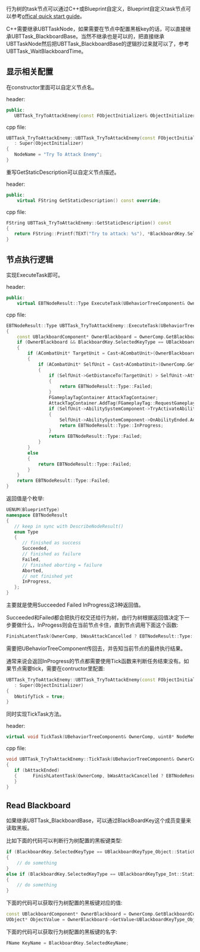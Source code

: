 行为树的task节点可以通过C++或Blueprint自定义，Blueprint自定义task节点可以参考[offical quick start guide](https://docs.unrealengine.com/5.0/en-US/behavior-tree-in-unreal-engine---quick-start-guide/)。

C++需要继承UBTTaskNode，如果需要在节点中配置黑板key的话，可以直接继承UBTTask_BlackboardBase。当然不继承也是可以的，把直接继承UBTTaskNode然后把UBTTask_BlackboardBase的逻辑抄过来就可以了，参考UBTTask_WaitBlackboardTime。

## 显示相关配置

在constructor里面可以自定义节点名。

header:

```cpp
public:  
   UBTTask_TryToAttackEnemy(const FObjectInitializer& ObjectInitializer);
```

cpp file:

```cpp
UBTTask_TryToAttackEnemy::UBTTask_TryToAttackEnemy(const FObjectInitializer& ObjectInitializer)  
   : Super(ObjectInitializer)  
{  
   NodeName = "Try To Attack Enemy";  
}
```

重写GetStaticDescription可以自定义节点描述。

header:

```cpp
public:
    virtual FString GetStaticDescription() const override;
```

cpp file:

```cpp
FString UBTTask_TryToAttackEnemy::GetStaticDescription() const  
{  
   return FString::Printf(TEXT("Try to attack: %s"), *BlackboardKey.SelectedKeyName.ToString());  
}
```

## 节点执行逻辑

实现ExecuteTask即可。

header:

```cpp
public:
    virtual EBTNodeResult::Type ExecuteTask(UBehaviorTreeComponent& OwnerComp, uint8* NodeMemory) override;
```

cpp file:

```cpp
EBTNodeResult::Type UBTTask_TryToAttackEnemy::ExecuteTask(UBehaviorTreeComponent& OwnerComp, uint8* NodeMemory)  
{  
    const UBlackboardComponent* OwnerBlackboard = OwnerComp.GetBlackboardComponent();  
    if (OwnerBlackboard && BlackboardKey.SelectedKeyType == UBlackboardKeyType_Object::StaticClass())  
    {
        if (ACombatUnit* TargetUnit = Cast<ACombatUnit>(OwnerBlackboard->GetValue<UBlackboardKeyType_Object>(BlackboardKey.GetSelectedKeyID())))  
        {
            if (ACombatUnit* SelfUnit = Cast<ACombatUnit>(OwnerComp.GetOwner()))  
            {
                if (SelfUnit->GetDistanceTo(TargetUnit) > SelfUnit->AttackSightRadius)  
                {
                    return EBTNodeResult::Type::Failed;  
                }
                FGameplayTagContainer AttackTagContainer;   
                AttackTagContainer.AddTag(FGameplayTag::RequestGameplayTag("Ability.Spell.Attack"));  
                if (SelfUnit->AbilitySystemComponent->TryActivateAbilitiesByTag(AttackTagContainer))  
                {
                    SelfUnit->AbilitySystemComponent->OnAbilityEnded.AddUObject(this, &UBTTask_TryToAttackEnemy::OnAttackEnded);  
                    return EBTNodeResult::Type::InProgress;  
                }
                return EBTNodeResult::Type::Failed;  
            }
        }
        else  
        {  
            return EBTNodeResult::Type::Failed;  
        }
    }
    return EBTNodeResult::Type::Failed;  
}
```

返回值是个枚举:

```cpp
UENUM(BlueprintType)  
namespace EBTNodeResult  
{  
   // keep in sync with DescribeNodeResult()  
   enum Type  
   {  
      // finished as success  
      Succeeded,  
      // finished as failure  
      Failed,  
      // finished aborting = failure  
      Aborted,  
      // not finished yet  
      InProgress,  
   };
}
```

主要就是使用Succeeded Failed InProgress这3种返回值。

Succeeded和Failed都会把执行权交还给行为树，由行为树根据返回值决定下一步要做什么，InProgess则会在当前节点卡住，直到节点调用下面这个函数:

```cpp
FinishLatentTask(OwnerComp, bWasAttackCancelled ? EBTNodeResult::Type::Failed : EBTNodeResult::Type::Succeeded);
```

需要把UBehaviorTreeComponent传回去，并告知当前节点的最终执行结果。

通常来说会返回InProgress的节点都需要使用Tick函数来判断任务结束没有。如果节点需要tick，需要在contructor里配置:

```cpp
UBTTask_TryToAttackEnemy::UBTTask_TryToAttackEnemy(const FObjectInitializer& ObjectInitializer)  
   : Super(ObjectInitializer)  
{   
   bNotifyTick = true;  
}
```

同时实现TickTask方法。

header:

```cpp
virtual void TickTask(UBehaviorTreeComponent& OwnerComp, uint8* NodeMemory, float DeltaSeconds) override;
```

cpp file:

```cpp
void UBTTask_TryToAttackEnemy::TickTask(UBehaviorTreeComponent& OwnerComp, uint8* NodeMemory, float DeltaSeconds)  
{  
   if (bAttackEnded)  
   {      FinishLatentTask(OwnerComp, bWasAttackCancelled ? EBTNodeResult::Type::Failed : EBTNodeResult::Type::Succeeded);  
   }
}
```

## Read Blackboard

如果继承UBTTask_BlackboardBase，可以通过BlackBoardKey这个成员变量来读取黑板。

比如下面的代码可以判断行为树配置的黑板键类型:

```cpp
if (BlackboardKey.SelectedKeyType == UBlackboardKeyType_Object::StaticClass())
{
    // do something
}
else if (BlackboardKey.SelectedKeyType == UBlackboardKeyType_Int::StaticClass())
{
    // do something
}
```

下面的代码可以获取行为树配置的黑板键对应的值:

```cpp
const UBlackboardComponent* OwnerBlackboard = OwnerComp.GetBlackboardComponent();
UObject* ObjectValue = OwnerBlackboard->GetValue<UBlackboardKeyType_Object>(BlackboardKey.GetSelectedKeyID());
```

下面的代码可以获取行为树配置的黑板键的名字:

```cpp
FName KeyName = BlackboardKey.SelectedKeyName;
```
